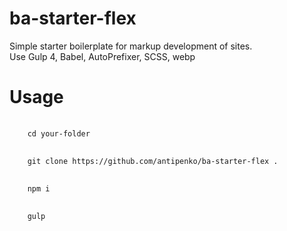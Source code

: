 # ba-starter-flex

Simple starter boilerplate for markup development of sites.<br>
Use Gulp 4, Babel, AutoPrefixer, SCSS, webp

# Usage
<pre>
  <code>
    cd your-folder
  </code>
  <code>
    git clone https://github.com/antipenko/ba-starter-flex .
  </code>
  <code>
    npm i
  </code>
  <code>
    gulp
  </code>
  </pre>
  
